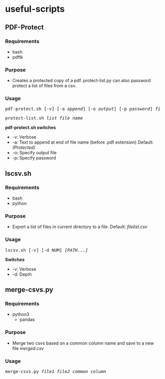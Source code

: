 # useful-scripts

## PDF-Protect
### Requirements
- bash
- pdftk

### Purpose
- Creates a protected copy of a pdf. protect-list.py can also password protect a list of files from a csv.

### Usage
<pre>
pdf-protect.sh [-v] [-a <i>append</i>] [-o <i>output</i>] [-p <i>password</i>] <i>file_name</i>
</pre>

<pre>
protect-list.sh <i>list_file_name</i>
</pre>

**pdf-protect.sh switches**
- -v: Verbose
- -a: Text to append at end of file name (before .pdf extension) Default: *(Protected)*
- -o: Specify output file
- -p: Specify password


## lscsv.sh
### Requirements
- bash
- python

### Purpose
- Export a list of files in current directory to a file. Default: *filelist.csv*

### Usage
<pre>
lscsv.sh [-v] [-d NUM] <i>[PATH...]</i>
</pre>

**Switches**  
- -v: Verbose
- -d: Depth


## merge-csvs.py
### Requirements
- python3
  - pandas

### Purpose
- Merge two csvs based on a common column name and save to a new file *merged.csv*

### Usage
<pre>
merge-csvs.py <i>file1 file2 common_column</i>
</pre>
